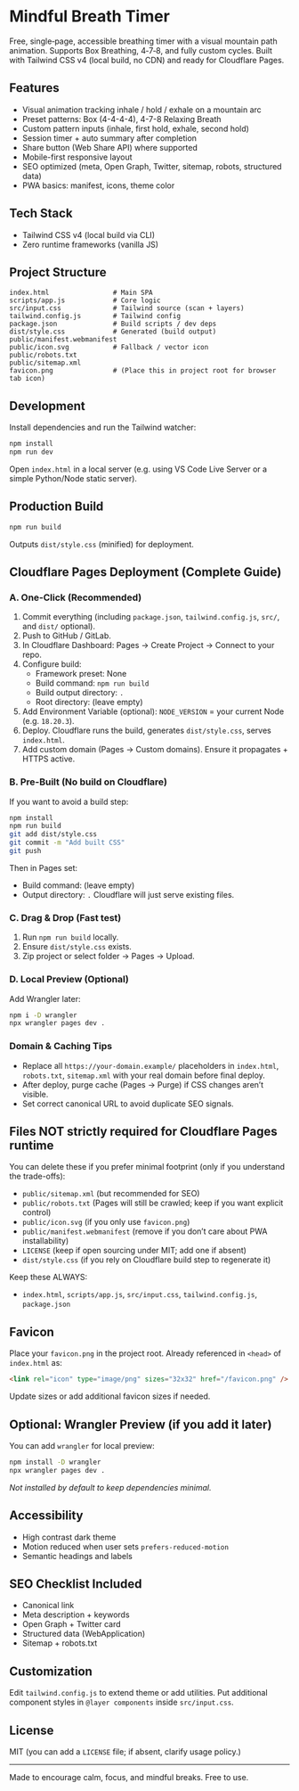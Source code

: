 # Mindful Breath Timer

Free, single‑page, accessible breathing timer with a visual mountain path animation. Supports Box Breathing, 4‑7‑8, and fully custom cycles. Built with Tailwind CSS v4 (local build, no CDN) and ready for Cloudflare Pages.

## Features
- Visual animation tracking inhale / hold / exhale on a mountain arc
- Preset patterns: Box (4-4-4-4), 4-7-8 Relaxing Breath
- Custom pattern inputs (inhale, first hold, exhale, second hold)
- Session timer + auto summary after completion
- Share button (Web Share API) where supported
- Mobile-first responsive layout
- SEO optimized (meta, Open Graph, Twitter, sitemap, robots, structured data)
- PWA basics: manifest, icons, theme color

## Tech Stack
- Tailwind CSS v4 (local build via CLI)
- Zero runtime frameworks (vanilla JS)

## Project Structure
```
index.html                # Main SPA
scripts/app.js            # Core logic
src/input.css             # Tailwind source (scan + layers)
tailwind.config.js        # Tailwind config
package.json              # Build scripts / dev deps
dist/style.css            # Generated (build output)
public/manifest.webmanifest
public/icon.svg           # Fallback / vector icon
public/robots.txt
public/sitemap.xml
favicon.png               # (Place this in project root for browser tab icon)
```

## Development
Install dependencies and run the Tailwind watcher:

```bash
npm install
npm run dev
```
Open `index.html` in a local server (e.g. using VS Code Live Server or a simple Python/Node static server).

## Production Build
```bash
npm run build
```
Outputs `dist/style.css` (minified) for deployment.

## Cloudflare Pages Deployment (Complete Guide)

### A. One‑Click (Recommended)
1. Commit everything (including `package.json`, `tailwind.config.js`, `src/`, and `dist/` optional).
2. Push to GitHub / GitLab.
3. In Cloudflare Dashboard: Pages → Create Project → Connect to your repo.
4. Configure build:
   - Framework preset: None
   - Build command: `npm run build`
   - Build output directory: `.`
   - Root directory: (leave empty)
5. Add Environment Variable (optional): `NODE_VERSION` = your current Node (e.g. `18.20.3`).
6. Deploy. Cloudflare runs the build, generates `dist/style.css`, serves `index.html`.
7. Add custom domain (Pages → Custom domains). Ensure it propagates + HTTPS active.

### B. Pre-Built (No build on Cloudflare)
If you want to avoid a build step:
```bash
npm install
npm run build
git add dist/style.css
git commit -m "Add built CSS"
git push
```
Then in Pages set:
 - Build command: (leave empty)
 - Output directory: `.`
Cloudflare will just serve existing files.

### C. Drag & Drop (Fast test)
1. Run `npm run build` locally.
2. Ensure `dist/style.css` exists.
3. Zip project or select folder → Pages → Upload.

### D. Local Preview (Optional)
Add Wrangler later:
```bash
npm i -D wrangler
npx wrangler pages dev .
```

### Domain & Caching Tips
- Replace all `https://your-domain.example/` placeholders in `index.html`, `robots.txt`, `sitemap.xml` with your real domain before final deploy.
- After deploy, purge cache (Pages → Purge) if CSS changes aren’t visible.
- Set correct canonical URL to avoid duplicate SEO signals.

## Files NOT strictly required for Cloudflare Pages runtime
You can delete these if you prefer minimal footprint (only if you understand the trade-offs):
- `public/sitemap.xml` (but recommended for SEO)
- `public/robots.txt` (Pages will still be crawled; keep if you want explicit control)
- `public/icon.svg` (if you only use `favicon.png`)
- `public/manifest.webmanifest` (remove if you don’t care about PWA installability)
- `LICENSE` (keep if open sourcing under MIT; add one if absent)
- `dist/style.css` (if you rely on Cloudflare build step to regenerate it) 

Keep these ALWAYS:
- `index.html`, `scripts/app.js`, `src/input.css`, `tailwind.config.js`, `package.json`

## Favicon
Place your `favicon.png` in the project root. Already referenced in `<head>` of `index.html` as:
```html
<link rel="icon" type="image/png" sizes="32x32" href="/favicon.png" />
```
Update sizes or add additional favicon sizes if needed.

## Optional: Wrangler Preview (if you add it later)
You can add `wrangler` for local preview:
```bash
npm install -D wrangler
npx wrangler pages dev .
```
_Not installed by default to keep dependencies minimal._

## Accessibility
- High contrast dark theme
- Motion reduced when user sets `prefers-reduced-motion`
- Semantic headings and labels

## SEO Checklist Included
- Canonical link
- Meta description + keywords
- Open Graph + Twitter card
- Structured data (WebApplication)
- Sitemap + robots.txt

## Customization
Edit `tailwind.config.js` to extend theme or add utilities. Put additional component styles in `@layer components` inside `src/input.css`.

## License
MIT (you can add a `LICENSE` file; if absent, clarify usage policy.)

---
Made to encourage calm, focus, and mindful breaks. Free to use.
